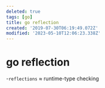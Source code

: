 ```yaml
---
deleted: true
tags: [go]
title: go reflection
created: '2019-07-30T06:19:49.072Z'
modified: '2023-05-10T12:06:23.338Z'
---
```


# go reflection

-`reflections` ≈ runtime-type checking
